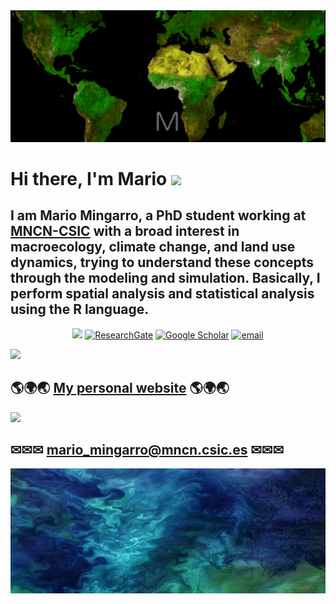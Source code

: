 <img src="https://github.com/MarioMingarro/MarioMingarro/blob/main/MM.gif" width="1000">

# Hi there, I'm Mario <img src="https://media.giphy.com/media/12oufCB0MyZ1Go/giphy.gif" width="50">

## I am Mario Mingarro, a PhD student working at [MNCN-CSIC](https://www.mncn.csic.es) with a broad interest in macroecology, climate change, and land use dynamics, trying to understand these concepts through the modeling and simulation. Basically, I perform spatial analysis and statistical analysis using the R language.

<p align="center">
  <a href="https://github.com/MarioMingarro"><img src="https://img.icons8.com/color-glass/48/000000/github.png"></a>
  <a href="https://www.researchgate.net/profile/Mario-Mingarro"><img src="https://img.icons8.com/external-tal-revivo-color-tal-revivo/48/000000/external-researchgate-a-social-networking-site-for-scientists-and-researchers-to-share-papers-logo-color-tal-revivo.png" alt="ResearchGate"></a>
  <a href="https://scholar.google.es/citations?user=YmdLztkAAAAJ&hl=esmncn"><img src="https://img.icons8.com/color/48/000000/google-scholar--v3.png" alt="Google Scholar"></a>
 <a href="mailto:mario_mingarro@mncn.csic.es"><img src="https://img.icons8.com/color/48/000000/gmail--v1.png" alt="email"/></a>


<p align="left">
<img src="https://readme-typing-svg.herokuapp.com?font=monospace&color=cb6d51&size=25center=true&vCenter=true&lines=Pleas+visit+my+personal+website"></a>


## 🌎🌍🌏 [My personal website](https://mmingarro.netlify.app/post/) 🌎🌍🌏


<p align="left">
<img src="https://readme-typing-svg.herokuapp.com?font=monospace&color=00ffd2&size=25&center=true&vCenter=true&lines=Connect+with+me"></a>

## ✉✉✉ mario_mingarro@mncn.csic.es ✉✉✉

<p align="center">
<img src="https://github.com/MarioMingarro/MarioMingarro/blob/main/imagen.jpg" width="2000" height = "200" ></a>

